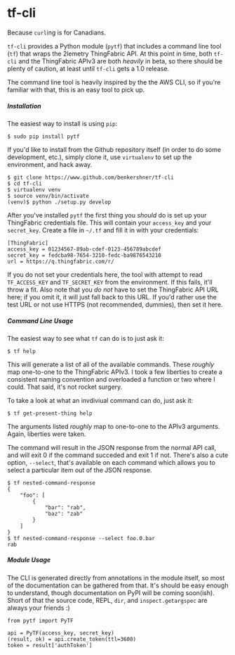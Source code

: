 # tf-cli
Because `curl`ing is for Canadians.

`tf-cli` provides a Python module (`pytf`) that includes a command line tool
(`tf`) that wraps the 2lemetry ThingFabric API. At this point in time, both
`tf-cli` and the ThingFabric APIv3 are both *heavily* in beta, so there should
be plenty of caution, at least until `tf-cli` gets a 1.0 release.

The command line tool is heavily inspired by the the AWS CLI, so if you're
familiar with that, this is an easy tool to pick up.

##### Installation
The easiest way to install is using `pip`:

    $ sudo pip install pytf

If you'd like to install from the Github repository itself (in order to do
some development, etc.), simply clone it, use `virtualenv` to set up the
environment, and hack away.

    $ git clone https://www.github.com/benkershner/tf-cli
    $ cd tf-cli
    $ virtualenv venv
    $ source venv/bin/activate
    (venv)$ python ./setup.py develop

After you've installed `pytf` the first thing you *should* do is set up your
ThingFabric credentials file. This will contain your `access_key` and your
`secret_key`. Create a file in `~/.tf` and fill it in with your credentials:

    [ThingFabric]
    access_key = 01234567-89ab-cdef-0123-456789abcdef
    secret_key = fedcba98-7654-3210-fedc-ba9876543210
    url = https://q.thingfabric.com/r/

If you do not set your credentials here, the tool with attempt to read
`TF_ACCESS_KEY` and `TF_SECRET_KEY` from the environment. If this fails, it'll
throw a fit. Also note that you *do not* have to set the ThingFabric API URL
here; if you omit it, it will just fall back to this URL. If you'd rather use
the test URL or not use HTTPS (not recommended, dummies), then set it here.

##### Command Line Usage
The easiest way to see what `tf` can do is to just ask it:

    $ tf help

This will generate a list of all of the available commands. These *roughly*
map one-to-one to the ThingFabric APIv3. I took a few liberties to create a
consistent naming convention and overloaded a function or two where I could.
That said, it's not rocket surgery.

To take a look at what an invdiviual command can do, just ask it:

    $ tf get-present-thing help

The arguments listed *roughly* map to one-to-one to the APIv3 arguments.
Again, liberties were taken.

The command will result in the JSON response from the normal API call, and
will exit 0 if the command succeded and exit 1 if not. There's also a cute
option, `--select`, that's available on each command which allows you to
select a particular item out of the JSON response.

    $ tf nested-command-response
    {
        "foo": [
            {
                "bar": "rab",
                "baz": "zab"
            }
        ]
    }
    $ tf nested-command-response --select foo.0.bar
    rab

##### Module Usage
The CLI is generated directly from annotations in the module itself, so most
of the documentation can be gathered from that. It's should be easy enough
to understand, though documentation on PyPI will be coming soon(ish). Short
of that the source code, REPL, `dir`, and `inspect.getargspec` are always
your friends :)

    from pytf import PyTF
    
    api = PyTF(access_key, secret_key)
    (result, ok) = api.create_token(ttl=3600)
    token = result['authToken']
